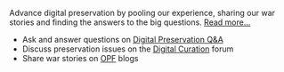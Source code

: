 Advance digital preservation by pooling our experience, sharing our war stories and finding the answers to the big questions. [Read more...](explore_main.md)

* Ask and answer questions on [Digital Preservation Q&A](http://qanda.digipres.org/)
* Discuss preservation issues on the [Digital Curation](https://groups.google.com/forum/forum/digital-curation) forum
* Share war stories on [OPF](http://openplanetsfoundation.org/) blogs
